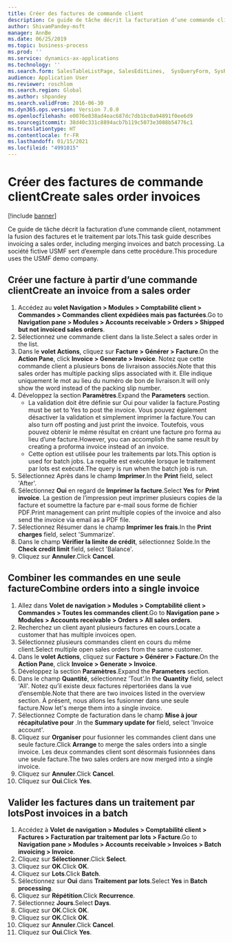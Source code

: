 ```yaml
---
title: Créer des factures de commande client
description: Ce guide de tâche décrit la facturation d’une commande client, notamment la fusion des factures et le traitement par lots.
author: ShivamPandey-msft
manager: AnnBe
ms.date: 06/25/2019
ms.topic: business-process
ms.prod: ''
ms.service: dynamics-ax-applications
ms.technology: ''
ms.search.form: SalesTableListPage, SalesEditLines,  SysQueryForm, SysRecurrence
audience: Application User
ms.reviewer: roschlom
ms.search.region: Global
ms.author: shpandey
ms.search.validFrom: 2016-06-30
ms.dyn365.ops.version: Version 7.0.0
ms.openlocfilehash: e0076e838ad4eac687dc7db1bc0a94891f0ee6d9
ms.sourcegitcommit: 38d40c331c8894acb7b119c5073e3088b54776c1
ms.translationtype: HT
ms.contentlocale: fr-FR
ms.lasthandoff: 01/15/2021
ms.locfileid: "4991015"
---
```

# <a name="create-sales-order-invoices"></a><span data-ttu-id="2f124-103">Créer des factures de commande client</span><span class="sxs-lookup"><span data-stu-id="2f124-103">Create sales order invoices</span></span>

[!include [banner](../../includes/banner.md)]

<span data-ttu-id="2f124-104">Ce guide de tâche décrit la facturation d’une commande client, notamment la fusion des factures et le traitement par lots.</span><span class="sxs-lookup"><span data-stu-id="2f124-104">This task guide describes invoicing a sales order, including merging invoices and batch processing.</span></span> <span data-ttu-id="2f124-105">La société fictive USMF sert d’exemple dans cette procédure.</span><span class="sxs-lookup"><span data-stu-id="2f124-105">This procedure uses the USMF demo company.</span></span>


## <a name="create-an-invoice-from-a-sales-order"></a><span data-ttu-id="2f124-106">Créer une facture à partir d’une commande client</span><span class="sxs-lookup"><span data-stu-id="2f124-106">Create an invoice from a sales order</span></span>
1. <span data-ttu-id="2f124-107">Accédez au **volet Navigation > Modules > Comptabilité client > Commandes > Commandes client expédiées mais pas facturées**.</span><span class="sxs-lookup"><span data-stu-id="2f124-107">Go to **Navigation pane > Modules > Accounts receivable > Orders > Shipped but not invoiced sales orders**.</span></span>
2. <span data-ttu-id="2f124-108">Sélectionnez une commande client dans la liste.</span><span class="sxs-lookup"><span data-stu-id="2f124-108">Select a sales order in the list.</span></span> 
3. <span data-ttu-id="2f124-109">Dans le **volet Actions**, cliquez sur **Facture > Générer > Facture**.</span><span class="sxs-lookup"><span data-stu-id="2f124-109">On the **Action Pane**, click **Invoice > Generate > Invoice**.</span></span> <span data-ttu-id="2f124-110">Notez que cette commande client a plusieurs bons de livraison associés.</span><span class="sxs-lookup"><span data-stu-id="2f124-110">Note that this sales order has multiple packing slips associated with it.</span></span> <span data-ttu-id="2f124-111">Elle indique uniquement le mot <multiple> au lieu du numéro de bon de livraison.</span><span class="sxs-lookup"><span data-stu-id="2f124-111">It will only show the word <multiple> instead of the packing slip number.</span></span>  
4. <span data-ttu-id="2f124-112">Développez la section **Paramètres**.</span><span class="sxs-lookup"><span data-stu-id="2f124-112">Expand the **Parameters** section.</span></span>
    - <span data-ttu-id="2f124-113">La validation doit être définie sur Oui pour valider la facture.</span><span class="sxs-lookup"><span data-stu-id="2f124-113">Posting must be set to Yes to post the invoice.</span></span> <span data-ttu-id="2f124-114">Vous pouvez également désactiver la validation et simplement imprimer la facture.</span><span class="sxs-lookup"><span data-stu-id="2f124-114">You can also turn off posting and just print the invoice.</span></span> <span data-ttu-id="2f124-115">Toutefois, vous pouvez obtenir le même résultat en créant une facture pro forma au lieu d’une facture.</span><span class="sxs-lookup"><span data-stu-id="2f124-115">However, you can accomplish the same result by creating a proforma invoice instead of an invoice.</span></span>  
    - <span data-ttu-id="2f124-116">Cette option est utilisée pour les traitements par lots.</span><span class="sxs-lookup"><span data-stu-id="2f124-116">This option is used for batch jobs.</span></span> <span data-ttu-id="2f124-117">La requête est exécutée lorsque le traitement par lots est exécuté.</span><span class="sxs-lookup"><span data-stu-id="2f124-117">The query is run when the batch job is run.</span></span>
5. <span data-ttu-id="2f124-118">Sélectionnez Après dans le champ **Imprimer**.</span><span class="sxs-lookup"><span data-stu-id="2f124-118">In the **Print** field, select 'After'.</span></span>
6. <span data-ttu-id="2f124-119">Sélectionnez **Oui** en regard de **Imprimer la facture**.</span><span class="sxs-lookup"><span data-stu-id="2f124-119">Select **Yes** for **Print invoice**.</span></span> <span data-ttu-id="2f124-120">La gestion de l’impression peut imprimer plusieurs copies de la facture et soumettre la facture par e-mail sous forme de fichier PDF.</span><span class="sxs-lookup"><span data-stu-id="2f124-120">Print management can print  multiple copies of the invoice and also send the invoice via email as a PDF file.</span></span>  
7. <span data-ttu-id="2f124-121">Sélectionnez Résumer dans le champ **Imprimer les frais**.</span><span class="sxs-lookup"><span data-stu-id="2f124-121">In the **Print charges** field, select 'Summarize'.</span></span>
8. <span data-ttu-id="2f124-122">Dans le champ **Vérifier la limite de crédit**, sélectionnez Solde.</span><span class="sxs-lookup"><span data-stu-id="2f124-122">In the **Check credit limit** field, select 'Balance'.</span></span>
9. <span data-ttu-id="2f124-123">Cliquez sur **Annuler**.</span><span class="sxs-lookup"><span data-stu-id="2f124-123">Click **Cancel**.</span></span>

## <a name="combine-orders-into-a-single-invoice"></a><span data-ttu-id="2f124-124">Combiner les commandes en une seule facture</span><span class="sxs-lookup"><span data-stu-id="2f124-124">Combine orders into a single invoice</span></span>
1. <span data-ttu-id="2f124-125">Allez dans **Volet de navigation > Modules > Comptabilité client > Commandes > Toutes les commandes client**.</span><span class="sxs-lookup"><span data-stu-id="2f124-125">Go to **Navigation pane > Modules > Accounts receivable > Orders > All sales orders**.</span></span>
2. <span data-ttu-id="2f124-126">Recherchez un client ayant plusieurs factures en cours.</span><span class="sxs-lookup"><span data-stu-id="2f124-126">Locate a customer that has multiple invoices open.</span></span>
3. <span data-ttu-id="2f124-127">Sélectionnez plusieurs commandes client en cours du même client.</span><span class="sxs-lookup"><span data-stu-id="2f124-127">Select multiple open sales orders from the same customer.</span></span>
4. <span data-ttu-id="2f124-128">Dans le **volet Actions**, cliquez sur **Facture > Générer > Facture**.</span><span class="sxs-lookup"><span data-stu-id="2f124-128">On the **Action Pane**, click **Invoice > Generate > Invoice**.</span></span>
5. <span data-ttu-id="2f124-129">Développez la section **Paramètres**.</span><span class="sxs-lookup"><span data-stu-id="2f124-129">Expand the **Parameters** section.</span></span>
6. <span data-ttu-id="2f124-130">Dans le champ **Quantité**, sélectionnez ’Tout’.</span><span class="sxs-lookup"><span data-stu-id="2f124-130">In the **Quantity** field, select 'All'.</span></span> <span data-ttu-id="2f124-131">Notez qu’il existe deux factures répertoriées dans la vue d’ensemble.</span><span class="sxs-lookup"><span data-stu-id="2f124-131">Note that there are two invoices listed in the overview section.</span></span> <span data-ttu-id="2f124-132">À présent, nous allons les fusionner dans une seule facture.</span><span class="sxs-lookup"><span data-stu-id="2f124-132">Now let's merge them into a single invoice.</span></span>  
7. <span data-ttu-id="2f124-133">Sélectionnez Compte de facturation dans le champ **Mise à jour récapitulative pour** .</span><span class="sxs-lookup"><span data-stu-id="2f124-133">In the **Summary update for** field, select 'Invoice account'.</span></span>
8. <span data-ttu-id="2f124-134">Cliquez sur **Organiser** pour fusionner les commandes client dans une seule facture.</span><span class="sxs-lookup"><span data-stu-id="2f124-134">Click **Arrange** to merge the sales orders into a single invoice.</span></span> <span data-ttu-id="2f124-135">Les deux commandes client sont désormais fusionnées dans une seule facture.</span><span class="sxs-lookup"><span data-stu-id="2f124-135">The two sales orders are now merged into a single invoice.</span></span>   
9. <span data-ttu-id="2f124-136">Cliquez sur **Annuler**.</span><span class="sxs-lookup"><span data-stu-id="2f124-136">Click **Cancel**.</span></span>
10. <span data-ttu-id="2f124-137">Cliquez sur **Oui**.</span><span class="sxs-lookup"><span data-stu-id="2f124-137">Click **Yes**.</span></span>

## <a name="post-invoices-in-a-batch"></a><span data-ttu-id="2f124-138">Valider les factures dans un traitement par lots</span><span class="sxs-lookup"><span data-stu-id="2f124-138">Post invoices in a batch</span></span>
1. <span data-ttu-id="2f124-139">Accédez à **Volet de navigation > Modules > Comptabilité client > Factures > Facturation par traitement par lots > Facture**.</span><span class="sxs-lookup"><span data-stu-id="2f124-139">Go to **Navigation pane > Modules > Accounts receivable > Invoices > Batch invoicing > Invoice**.</span></span>
2. <span data-ttu-id="2f124-140">Cliquez sur **Sélectionner**.</span><span class="sxs-lookup"><span data-stu-id="2f124-140">Click **Select**.</span></span>
3. <span data-ttu-id="2f124-141">Cliquez sur **OK**.</span><span class="sxs-lookup"><span data-stu-id="2f124-141">Click **OK**.</span></span>
4. <span data-ttu-id="2f124-142">Cliquez sur **Lots**.</span><span class="sxs-lookup"><span data-stu-id="2f124-142">Click **Batch**.</span></span>
5. <span data-ttu-id="2f124-143">Sélectionnez sur **Oui** dans **Traitement par lots**.</span><span class="sxs-lookup"><span data-stu-id="2f124-143">Select **Yes** in **Batch processing**.</span></span>
6. <span data-ttu-id="2f124-144">Cliquez sur **Répétition**.</span><span class="sxs-lookup"><span data-stu-id="2f124-144">Click **Recurrence**.</span></span>
7. <span data-ttu-id="2f124-145">Sélectionnez **Jours**.</span><span class="sxs-lookup"><span data-stu-id="2f124-145">Select **Days**.</span></span>
8. <span data-ttu-id="2f124-146">Cliquez sur **OK**.</span><span class="sxs-lookup"><span data-stu-id="2f124-146">Click **OK**.</span></span>
9. <span data-ttu-id="2f124-147">Cliquez sur **OK**.</span><span class="sxs-lookup"><span data-stu-id="2f124-147">Click **OK**.</span></span>
10. <span data-ttu-id="2f124-148">Cliquez sur **Annuler**.</span><span class="sxs-lookup"><span data-stu-id="2f124-148">Click **Cancel**.</span></span>
11. <span data-ttu-id="2f124-149">Cliquez sur **Oui**.</span><span class="sxs-lookup"><span data-stu-id="2f124-149">Click **Yes**.</span></span>

